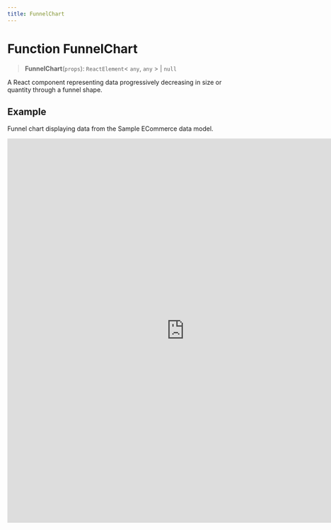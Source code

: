 ```yaml
---
title: FunnelChart
---
```


# Function FunnelChart

> **FunnelChart**(`props`): `ReactElement`\< `any`, `any` \> \| `null`

A React component representing data progressively decreasing in size or quantity through a funnel shape.

## Example

Funnel chart displaying data from the Sample ECommerce data model.

<iframe
 src='https://csdk-playground.sisense.com/?example=charts%2Ffunnel-chart&mode=docs'
 width=800
 height=870
 style='border:none;'
/>

## Parameters

| Parameter | Type | Description |
| :------ | :------ | :------ |
| `props` | [`FunnelChartProps`](../interfaces/interface.FunnelChartProps.md) | Funnel chart properties |

## Returns

`ReactElement`\< `any`, `any` \> \| `null`

Funnel Chart component
